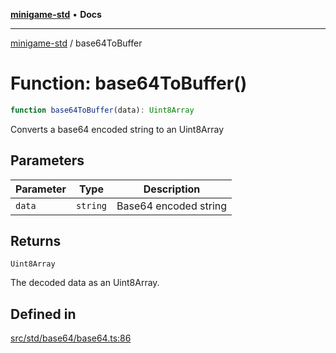 [**minigame-std**](../README.md) • **Docs**

***

[minigame-std](../README.md) / base64ToBuffer

# Function: base64ToBuffer()

```ts
function base64ToBuffer(data): Uint8Array
```

Converts a base64 encoded string to an Uint8Array

## Parameters

| Parameter | Type | Description |
| ------ | ------ | ------ |
| `data` | `string` | Base64 encoded string |

## Returns

`Uint8Array`

The decoded data as an Uint8Array.

## Defined in

[src/std/base64/base64.ts:86](https://github.com/JiangJie/minigame-std/blob/d842b492eda479274cfeb38a06f4c4255b5493bc/src/std/base64/base64.ts#L86)
